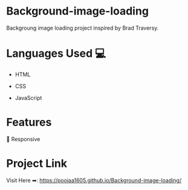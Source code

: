 # Background-image-loading
Backgroung image loading project inspired by Brad Traversy.
# Languages Used 💻 
- HTML

- CSS

- JavaScript 

# Features
:iphone: Responsive

# Project Link

Visit Here ➡:  https://poojaa1605.github.io/Background-image-loading/
